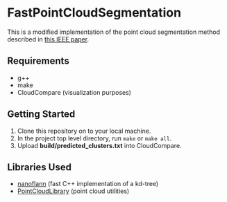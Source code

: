 # FastPointCloudSegmentation

This is a modified implementation of the point cloud segmentation method described in [this IEEE paper](http://ieeexplore.ieee.org/document/7989591/).

## Requirements

* g++
* make
* CloudCompare (visualization purposes)

## Getting Started

1. Clone this repository on to your local machine.
2. In the project top level directory, run `make` or `make all`.
3. Upload __build/predicted_clusters.txt__ into CloudCompare.

## Libraries Used

* [nanoflann](https://github.com/jlblancoc/nanoflann) (fast C++ implementation of a kd-tree)
* [PointCloudLibrary](https://github.com/PointCloudLibrary/pcl) (point cloud utilities)